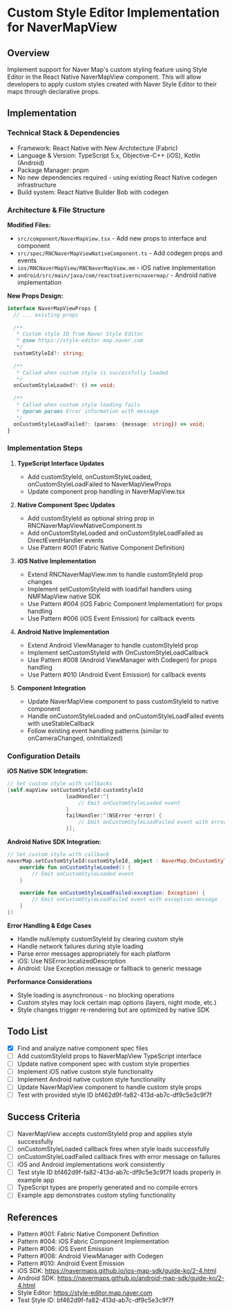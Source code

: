 # Custom Style Editor Implementation for NaverMapView

## Overview
Implement support for Naver Map's custom styling feature using Style Editor in the React Native NaverMapView component. This will allow developers to apply custom styles created with Naver Style Editor to their maps through declarative props.

## Implementation

### Technical Stack & Dependencies
- Framework: React Native with New Architecture (Fabric)
- Language & Version: TypeScript 5.x, Objective-C++ (iOS), Kotlin (Android)
- Package Manager: pnpm
- No new dependencies required - using existing React Native codegen infrastructure
- Build system: React Native Builder Bob with codegen

### Architecture & File Structure
**Modified Files:**
- `src/component/NaverMapView.tsx` - Add new props to interface and component
- `src/spec/RNCNaverMapViewNativeComponent.ts` - Add codegen props and events
- `ios/RNCNaverMapView/RNCNaverMapView.mm` - iOS native implementation
- `android/src/main/java/com/reactnativerncnavermap/` - Android native implementation

**New Props Design:**
```typescript
interface NaverMapViewProps {
  // ... existing props
  
  /**
   * Custom style ID from Naver Style Editor
   * @see https://style-editor.map.naver.com
   */
  customStyleId?: string;
  
  /**
   * Called when custom style is successfully loaded
   */
  onCustomStyleLoaded?: () => void;
  
  /**
   * Called when custom style loading fails
   * @param params Error information with message
   */
  onCustomStyleLoadFailed?: (params: {message: string}) => void;
}
```

### Implementation Steps

1. **TypeScript Interface Updates**
   - Add customStyleId, onCustomStyleLoaded, onCustomStyleLoadFailed to NaverMapViewProps
   - Update component prop handling in NaverMapView.tsx

2. **Native Component Spec Updates** 
   - Add customStyleId as optional string prop in RNCNaverMapViewNativeComponent.ts
   - Add onCustomStyleLoaded and onCustomStyleLoadFailed as DirectEventHandler events
   - Use Pattern #001 (Fabric Native Component Definition)

3. **iOS Native Implementation**
   - Extend RNCNaverMapView.mm to handle customStyleId prop changes
   - Implement setCustomStyleId with load/fail handlers using NMFMapView native SDK
   - Use Pattern #004 (iOS Fabric Component Implementation) for props handling
   - Use Pattern #006 (iOS Event Emission) for callback events

4. **Android Native Implementation**
   - Extend Android ViewManager to handle customStyleId prop
   - Implement setCustomStyleId with OnCustomStyleLoadCallback
   - Use Pattern #008 (Android ViewManager with Codegen) for props handling  
   - Use Pattern #010 (Android Event Emission) for callback events

5. **Component Integration**
   - Update NaverMapView component to pass customStyleId to native component
   - Handle onCustomStyleLoaded and onCustomStyleLoadFailed events with useStableCallback
   - Follow existing event handling patterns (similar to onCameraChanged, onInitialized)

### Configuration Details

**iOS Native SDK Integration:**
```objective-c
// Set custom style with callbacks
[self.mapView setCustomStyleId:customStyleId 
                   loadHandler:^{
                       // Emit onCustomStyleLoaded event
                   }
                   failHandler:^(NSError *error) {
                       // Emit onCustomStyleLoadFailed event with error.localizedDescription
                   }];
```

**Android Native SDK Integration:**
```kotlin
// Set custom style with callback
naverMap.setCustomStyleId(customStyleId, object : NaverMap.OnCustomStyleLoadCallback {
    override fun onCustomStyleLoaded() {
        // Emit onCustomStyleLoaded event
    }
    
    override fun onCustomStyleLoadFailed(exception: Exception) {
        // Emit onCustomStyleLoadFailed event with exception.message
    }
})
```

**Error Handling & Edge Cases**
- Handle null/empty customStyleId by clearing custom style
- Handle network failures during style loading
- Parse error messages appropriately for each platform
- iOS: Use NSError.localizedDescription
- Android: Use Exception.message or fallback to generic message

**Performance Considerations**
- Style loading is asynchronous - no blocking operations
- Custom styles may lock certain map options (layers, night mode, etc.)
- Style changes trigger re-rendering but are optimized by native SDK

## Todo List
- [x] Find and analyze native component spec files
- [ ] Add customStyleId props to NaverMapView TypeScript interface  
- [ ] Update native component spec with custom style properties
- [ ] Implement iOS native custom style functionality
- [ ] Implement Android native custom style functionality
- [ ] Update NaverMapView component to handle custom style props
- [ ] Test with provided style ID bf462d9f-fa82-413d-ab7c-df9c5e3c9f7f

## Success Criteria
- [ ] NaverMapView accepts customStyleId prop and applies style successfully
- [ ] onCustomStyleLoaded callback fires when style loads successfully  
- [ ] onCustomStyleLoadFailed callback fires with error message on failures
- [ ] iOS and Android implementations work consistently
- [ ] Test style ID bf462d9f-fa82-413d-ab7c-df9c5e3c9f7f loads properly in example app
- [ ] TypeScript types are properly generated and no compile errors
- [ ] Example app demonstrates custom styling functionality

## References
- Pattern #001: Fabric Native Component Definition
- Pattern #004: iOS Fabric Component Implementation  
- Pattern #006: iOS Event Emission
- Pattern #008: Android ViewManager with Codegen
- Pattern #010: Android Event Emission
- iOS SDK: https://navermaps.github.io/ios-map-sdk/guide-ko/2-4.html
- Android SDK: https://navermaps.github.io/android-map-sdk/guide-ko/2-4.html
- Style Editor: https://style-editor.map.naver.com
- Test Style ID: bf462d9f-fa82-413d-ab7c-df9c5e3c9f7f